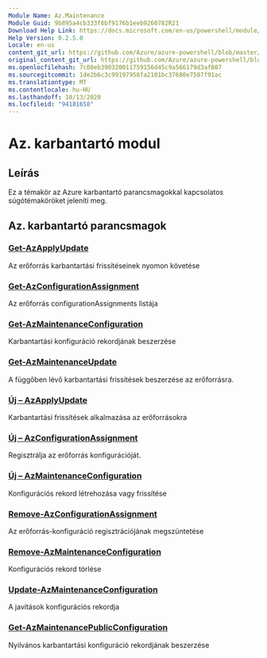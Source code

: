 ```yaml
---
Module Name: Az.Maintenance
Module Guid: 9b895a4cb333f6bf9176b1eeb9260782R21
Download Help Link: https://docs.microsoft.com/en-us/powershell/module/az.maintenance
Help Version: 0.2.5.0
Locale: en-us
content_git_url: https://github.com/Azure/azure-powershell/blob/master/src/Maintenance/Maintenance/help/Az.Maintenance.md
original_content_git_url: https://github.com/Azure/azure-powershell/blob/master/src/Maintenance/Maintenance/help/Az.Maintenance.md
ms.openlocfilehash: 7c08eb390320011759156d45c9a566179d3af007
ms.sourcegitcommit: 1de2b6c3c99197958fa2101bc37680e7507f91ac
ms.translationtype: MT
ms.contentlocale: hu-HU
ms.lasthandoff: 10/13/2020
ms.locfileid: "94181658"
---
```

# Az. karbantartó modul
## Leírás
Ez a témakör az Azure karbantartó parancsmagokkal kapcsolatos súgótémaköröket jeleníti meg.

## Az. karbantartó parancsmagok
### [Get-AzApplyUpdate](Get-AzApplyUpdate.md)
Az erőforrás karbantartási frissítéseinek nyomon követése

### [Get-AzConfigurationAssignment](Get-AzConfigurationAssignment.md)
Az erőforrás configurationAssignments listája

### [Get-AzMaintenanceConfiguration](Get-AzMaintenanceConfiguration.md)
Karbantartási konfiguráció rekordjának beszerzése

### [Get-AzMaintenanceUpdate](Get-AzMaintenanceUpdate.md)
A függőben lévő karbantartási frissítések beszerzése az erőforrásra.

### [Új – AzApplyUpdate](New-AzApplyUpdate.md)
Karbantartási frissítések alkalmazása az erőforrásokra

### [Új – AzConfigurationAssignment](New-AzConfigurationAssignment.md)
Regisztrálja az erőforrás konfigurációját.

### [Új – AzMaintenanceConfiguration](New-AzMaintenanceConfiguration.md)
Konfigurációs rekord létrehozása vagy frissítése

### [Remove-AzConfigurationAssignment](Remove-AzConfigurationAssignment.md)
Az erőforrás-konfiguráció regisztrációjának megszüntetése

### [Remove-AzMaintenanceConfiguration](Remove-AzMaintenanceConfiguration.md)
Konfigurációs rekord törlése

### [Update-AzMaintenanceConfiguration](Update-AzMaintenanceConfiguration.md)
A javítások konfigurációs rekordja

### [Get-AzMaintenancePublicConfiguration](Get-AzMaintenancePublicConfiguration.md)
Nyilvános karbantartási konfiguráció rekordjának beszerzése

